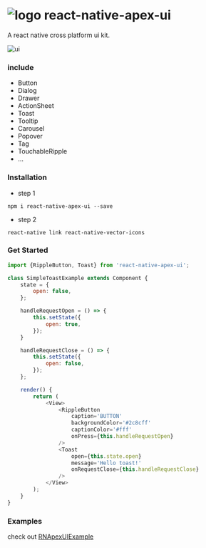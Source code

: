 # ![logo](https://raw.githubusercontent.com/glinjy/react-native-apex-ui/master/img/logo.png) react-native-apex-ui

A react native cross platform ui kit.

![ui](https://raw.githubusercontent.com/glinjy/react-native-apex-ui/master/img/ui.png)

### include 
* Button
* Dialog
* Drawer
* ActionSheet
* Toast
* Tooltip 
* Carousel
* Popover
* Tag
* TouchableRipple
* ...

### Installation

* step 1
```
npm i react-native-apex-ui --save
```

* step 2
```
react-native link react-native-vector-icons
```

### Get Started

```js
import {RippleButton, Toast} from 'react-native-apex-ui';

class SimpleToastExample extends Component {
	state = {
		open: false,
	};

	handleRequestOpen = () => {
		this.setState({
			open: true,
		});
	}

	handleRequestClose = () => {
		this.setState({
			open: false,
		});
	};

	render() {
		return (
			<View>
				<RippleButton 
					caption='BUTTON'
					backgroundColor='#2c8cff'
					captionColor='#fff'
					onPress={this.handleRequestOpen}
				/>
				<Toast 
					open={this.state.open}
					message='Hello toast!'
					onRequestClose={this.handleRequestClose}
				/>
			</View>
		);
	}
}
```

### Examples

check out [RNApexUIExample](https://github.com/glinjy/RNApexUIExample/)
